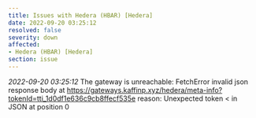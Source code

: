 ```yaml
---
title: Issues with Hedera (HBAR) [Hedera]
date: 2022-09-20 03:25:12
resolved: false
severity: down
affected:
- Hedera (HBAR) [Hedera]
section: issue
---
```


*2022-09-20 03:25:12* The gateway is unreachable: FetchError invalid json response body at https://gateways.kaffinp.xyz/hedera/meta-info?tokenId=tti_1d0df1e636c9cb8ffecf535e reason: Unexpected token < in JSON at position 0